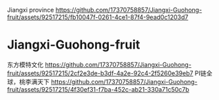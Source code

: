 Jiangxi province
https://github.com/17370758857/Jiangxi-Guohong-fruit/assets/92517215/fb10047f-0261-4ce1-87f4-9ead0c1203d7
# Jiangxi-Guohong-fruit
东方模特文化
https://github.com/17370758857/Jiangxi-Guohong-fruit/assets/92517215/2cf2e3de-b3df-4a2e-92c4-2f5260e39eb7
PI链全球，桃李满天下
https://github.com/17370758857/Jiangxi-Guohong-fruit/assets/92517215/4f30ef31-f7ba-452c-ab21-330a71c50c7b

